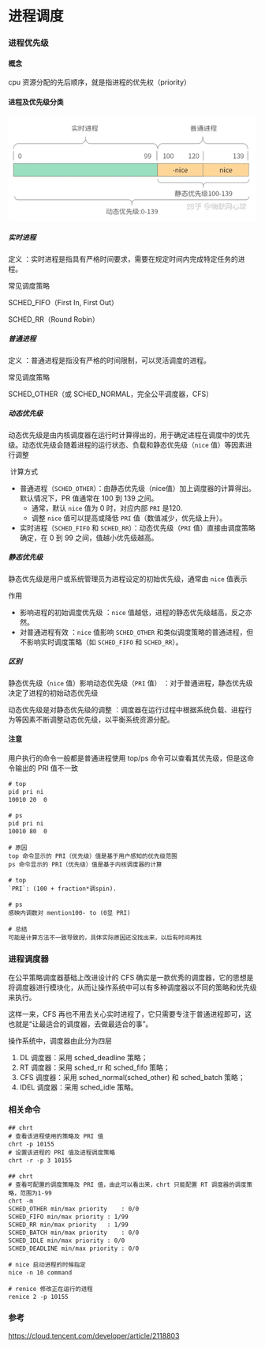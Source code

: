 # 进程调度

### 进程优先级

#### 概念

cpu 资源分配的先后顺序，就是指进程的优先权（priority）

#### 进程及优先级分类

![image-20240927142037497](%E8%BF%9B%E7%A8%8B%E8%B0%83%E5%BA%A6.assets/image-20240927142037497.png)

##### 实时进程

定义 ：实时进程是指具有严格时间要求，需要在规定时间内完成特定任务的进程。

常见调度策略

SCHED_FIFO（First In, First Out）

SCHED_RR（Round Robin）

##### 普通进程

定义 ：普通进程是指没有严格的时间限制，可以灵活调度的进程。

常见调度策略

SCHED_OTHER（或 SCHED_NORMAL，完全公平调度器，CFS）

##### 动态优先级

动态优先级是由内核调度器在运行时计算得出的，用于确定进程在调度中的优先级。动态优先级会随着进程的运行状态、负载和静态优先级（`nice` 值）等因素进行调整

​	计算方式

- 普通进程（`SCHED_OTHER`）：由静态优先级（nice值）加上调度器的计算得出。默认情况下，PR 值通常在 100 到 139 之间。
  - 通常，默认 `nice` 值为 0 时，对应内部 `PRI` 是120.
  - 调整 `nice` 值可以提高或降低 `PRI` 值（数值减少，优先级上升）。
- 实时进程（`SCHED_FIFO` 和 `SCHED_RR`）：动态优先级（`PRI` 值）直接由调度策略确定，在 0 到 99 之间，值越小优先级越高。

##### 静态优先级

静态优先级是用户或系统管理员为进程设定的初始优先级，通常由 `nice` 值表示

作用

- 影响进程的初始调度优先级 ：`nice` 值越低，进程的静态优先级越高，反之亦然。
- 对普通进程有效 ：`nice` 值影响 `SCHED_OTHER` 和类似调度策略的普通进程，但不影响实时调度策略（如 `SCHED_FIFO` 和 `SCHED_RR`）。

##### 区别

静态优先级（`nice` 值）影响动态优先级（`PRI` 值） ：对于普通进程，静态优先级决定了进程的初始动态优先级

动态优先级是对静态优先级的调整 ：调度器在运行过程中根据系统负载、进程行为等因素不断调整动态优先级，以平衡系统资源分配。



#### 注意

用户执行的命令一般都是普通进程使用 top/ps 命令可以查看其优先级，但是这命令输出的 PRI 值不一致

```
# top
pid pri ni
10010 20  0

# ps
pid pri ni
10010 80  0

# 原因
top 命令显示的 PRI（优先级）值是基于用户感知的优先级范围
ps 命令显示的 PRI（优先级）值是基于内核调度器的计算

# top
`PRI`: (100 + fraction*调spin).

# ps
感映内调数对 mention100- to (0显 PRI)

# 总结
可能是计算方法不一致导致的，具体实际原因还没找出来，以后有时间再找
```







### 进程调度器

在公平策略调度器基础上改进设计的 CFS 确实是一款优秀的调度器，它的思想是将调度器进行模块化，从而让操作系统中可以有多种调度器以不同的策略和优先级来执行。

这样一来，CFS 再也不用去关心实时进程了，它只需要专注于普通进程即可，这也就是“让最适合的调度器，去做最适合的事”。

操作系统中，调度器由此分为四层

1. DL 调度器：采用 sched_deadline 策略；
2. RT 调度器：采用 sched_rr 和 sched_fifo 策略；
3. CFS 调度器：采用 sched_normal(sched_other) 和 sched_batch 策略；
4. IDEL 调度器：采用 sched_idle 策略。



### 相关命令

```
## chrt
# 查看该进程使用的策略及 PRI 值
chrt -p 10155
# 设置该进程的 PRI 值及进程调度策略
chrt -r -p 3 10155

## chrt
# 查看可配置的调度策略及 PRI 值，由此可以看出来，chrt 只能配置 RT 调度器的调度策略，范围为1-99
chrt -m 
SCHED_OTHER min/max priority	: 0/0
SCHED_FIFO min/max priority	: 1/99
SCHED_RR min/max priority	: 1/99
SCHED_BATCH min/max priority	: 0/0
SCHED_IDLE min/max priority	: 0/0
SCHED_DEADLINE min/max priority	: 0/0

# nice 启动进程的时候指定
nice -n 10 command

# renice 修改正在运行的进程
renice 2 -p 10155
```



### 参考

https://cloud.tencent.com/developer/article/2118803